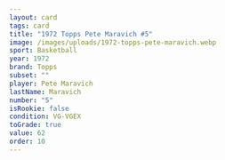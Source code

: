 ```yaml
---
layout: card
tags: card
title: "1972 Topps Pete Maravich #5"
image: /images/uploads/1972-topps-pete-maravich.webp
sport: Basketball
year: 1972
brand: Topps
subset: ""
player: Pete Maravich
lastName: Maravich
number: "5"
isRookie: false
condition: VG-VGEX
toGrade: true
value: 62
order: 10
---
```

